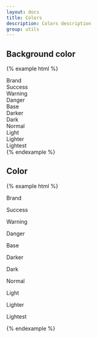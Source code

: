 ```yaml
---
layout: docs
title: Colors
description: Colors description
group: utils
---
```


## Background color ##

{% example html %}
<div class="example-color">
   <div class="{{ site.css_prefix }}-bg-color--brand">Brand</div>
   <div class="{{ site.css_prefix }}-bg-color--success">Success</div>
   <div class="{{ site.css_prefix }}-bg-color--warning">Warning</div>
   <div class="{{ site.css_prefix }}-bg-color--danger">Danger</div>
   <div class="{{ site.css_prefix }}-bg-color--base {{ site.css_prefix }}-color--lighter">Base</div>
   <div class="{{ site.css_prefix }}-bg-color--darker {{ site.css_prefix }}-color--lighter">Darker</div>
   <div class="{{ site.css_prefix }}-bg-color--dark">Dark</div>
   <div class="{{ site.css_prefix }}-bg-color--normal">Normal</div>
   <div class="{{ site.css_prefix }}-bg-color--light">Light</div>
   <div class="{{ site.css_prefix }}-bg-color--lighter">Lighter</div>
   <div class="{{ site.css_prefix }}-bg-color--lightest">Lightest</div>
</div>
{% endexample %}

## Color ##
{% example html %}
<div class="example-color">
   <p class="{{ site.css_prefix }}-text {{ site.css_prefix }}-color--brand">Brand</p>
   <p class="{{ site.css_prefix }}-text {{ site.css_prefix }}-color--success">Success</p>
   <p class="{{ site.css_prefix }}-text {{ site.css_prefix }}-color--warning">Warning</p>
   <p class="{{ site.css_prefix }}-text {{ site.css_prefix }}-color--danger">Danger</p>
   <p class="{{ site.css_prefix }}-text {{ site.css_prefix }}-color--base">Base</p>
   <p class="{{ site.css_prefix }}-text {{ site.css_prefix }}-color--darker">Darker</p>
   <p class="{{ site.css_prefix }}-text {{ site.css_prefix }}-color--dark">Dark</p>
   <p class="{{ site.css_prefix }}-text {{ site.css_prefix }}-color--normal">Normal</p>
   <p class="{{ site.css_prefix }}-text {{ site.css_prefix }}-color--light">Light</p>
   <p class="{{ site.css_prefix }}-text {{ site.css_prefix }}-color--lighter {{ site.css_prefix }}-bg-color--dark">Lighter</p>
   <p class="{{ site.css_prefix }}-text {{ site.css_prefix }}-color--lightest {{ site.css_prefix }}-bg-color--dark">Lightest</p>
</div>
{% endexample %}
